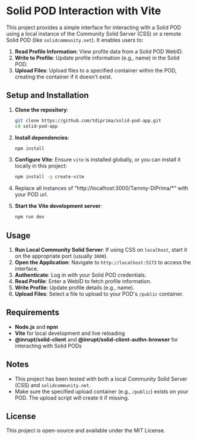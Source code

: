 # Solid POD Interaction with Vite

This project provides a simple interface for interacting with a Solid POD using a local instance of the Community Solid Server (CSS) or a remote Solid POD (like `solidcommunity.net`). It enables users to:

1. **Read Profile Information**: View profile data from a Solid POD WebID.
2. **Write to Profile**: Update profile information (e.g., name) in the Solid POD.
3. **Upload Files**: Upload files to a specified container within the POD, creating the container if it doesn't exist.

## Setup and Installation

1. **Clone the repository**:

   ```bash
   git clone https://github.com/tdiprima/solid-pod-app.git
   cd solid-pod-app
   ```

2. **Install dependencies**:

   ```bash
   npm install
   ```

3. **Configure Vite**:
   Ensure `vite` is installed globally, or you can install it locally in this project:

   ```bash
   npm install -g create-vite
   ```

4. Replace all instances of "http://localhost:3000/Tammy-DiPrima/*" with your POD url.

5. **Start the Vite development server**:

   ```bash
   npm run dev
   ```

## Usage

1. **Run Local Community Solid Server**: If using CSS on `localhost`, start it on the appropriate port (usually `3000`).
2. **Open the Application**: Navigate to `http://localhost:5173` to access the interface.
3. **Authenticate**: Log in with your Solid POD credentials.
4. **Read Profile**: Enter a WebID to fetch profile information.
5. **Write Profile**: Update profile details (e.g., name).
6. **Upload Files**: Select a file to upload to your POD's `/public` container.

## Requirements

- **Node.js** and **npm**
- **Vite** for local development and live reloading
- **@inrupt/solid-client** and **@inrupt/solid-client-authn-browser** for interacting with Solid PODs

## Notes

- This project has been tested with both a local Community Solid Server (CSS) and `solidcommunity.net`.
- Make sure the specified upload container (e.g., `/public`) exists on your POD. The upload script will create it if missing.

## License

This project is open-source and available under the MIT License.

<br>

